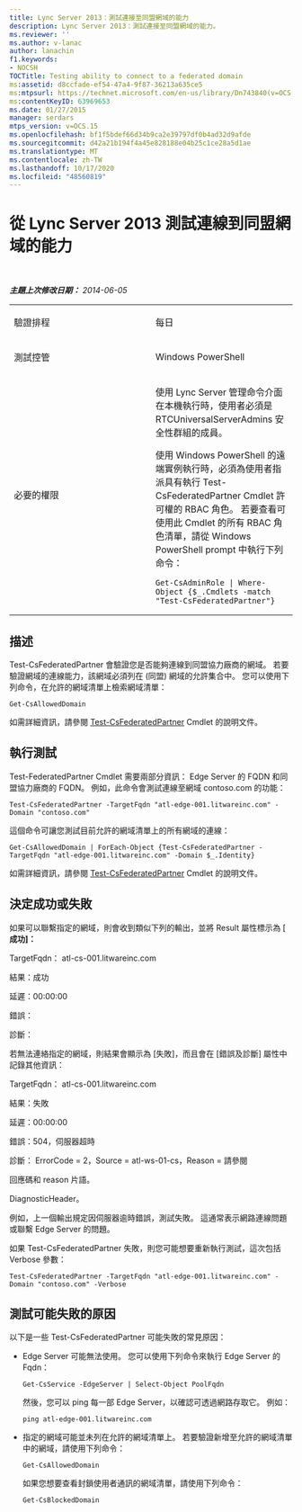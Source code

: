 ```yaml
---
title: Lync Server 2013：測試連接至同盟網域的能力
description: Lync Server 2013：測試連接至同盟網域的能力。
ms.reviewer: ''
ms.author: v-lanac
author: lanachin
f1.keywords:
- NOCSH
TOCTitle: Testing ability to connect to a federated domain
ms:assetid: d8ccfade-ef54-47a4-9f87-36213a635ce5
ms:mtpsurl: https://technet.microsoft.com/en-us/library/Dn743840(v=OCS.15)
ms:contentKeyID: 63969653
ms.date: 01/27/2015
manager: serdars
mtps_version: v=OCS.15
ms.openlocfilehash: bf1f5bdef66d34b9ca2e39797df0b4ad32d9afde
ms.sourcegitcommit: d42a21b194f4a45e828188e04b25c1ce28a5d1ae
ms.translationtype: MT
ms.contentlocale: zh-TW
ms.lasthandoff: 10/17/2020
ms.locfileid: "48560819"
---
```

# <a name="testing-ability-to-connect-to-a-federated-domain-from-lync-server-2013"></a>從 Lync Server 2013 測試連線到同盟網域的能力

<div data-xmlns="http://www.w3.org/1999/xhtml">

<div class="topic" data-xmlns="http://www.w3.org/1999/xhtml" data-msxsl="urn:schemas-microsoft-com:xslt" data-cs="https://msdn.microsoft.com/">

<div data-asp="https://msdn2.microsoft.com/asp">



</div>

<div id="mainSection">

<div id="mainBody">

<span> </span>

_**主題上次修改日期：** 2014-06-05_


<table>
<colgroup>
<col style="width: 50%" />
<col style="width: 50%" />
</colgroup>
<tbody>
<tr class="odd">
<td><p>驗證排程</p></td>
<td><p>每日</p></td>
</tr>
<tr class="even">
<td><p>測試控管</p></td>
<td><p>Windows PowerShell</p></td>
</tr>
<tr class="odd">
<td><p>必要的權限</p></td>
<td><p>使用 Lync Server 管理命令介面在本機執行時，使用者必須是 RTCUniversalServerAdmins 安全性群組的成員。</p>
<p>使用 Windows PowerShell 的遠端實例執行時，必須為使用者指派具有執行 Test-CsFederatedPartner Cmdlet 許可權的 RBAC 角色。 若要查看可使用此 Cmdlet 的所有 RBAC 角色清單，請從 Windows PowerShell prompt 中執行下列命令：</p>
<pre><code>Get-CsAdminRole | Where-Object {$_.Cmdlets -match &quot;Test-CsFederatedPartner&quot;}</code></pre></td>
</tr>
</tbody>
</table>


<div>

## <a name="description"></a>描述

Test-CsFederatedPartner 會驗證您是否能夠連線到同盟協力廠商的網域。 若要驗證網域的連線能力，該網域必須列在 (同盟) 網域的允許集合中。 您可以使用下列命令，在允許的網域清單上檢索網域清單：

    Get-CsAllowedDomain

如需詳細資訊，請參閱 [Test-CsFederatedPartner](https://docs.microsoft.com/powershell/module/skype/Test-CsFederatedPartner) Cmdlet 的說明文件。

</div>

<div>

## <a name="running-the-test"></a>執行測試

Test-FederatedPartner Cmdlet 需要兩部分資訊： Edge Server 的 FQDN 和同盟協力廠商的 FQDN。 例如，此命令會測試連線至網域 contoso.com 的功能：

    Test-CsFederatedPartner -TargetFqdn "atl-edge-001.litwareinc.com" -Domain "contoso.com"

這個命令可讓您測試目前允許的網域清單上的所有網域的連線：

    Get-CsAllowedDomain | ForEach-Object {Test-CsFederatedPartner -TargetFqdn "atl-edge-001.litwareinc.com" -Domain $_.Identity}

如需詳細資訊，請參閱 [Test-CsFederatedPartner](https://docs.microsoft.com/powershell/module/skype/Test-CsFederatedPartner) Cmdlet 的說明文件。

</div>

<div>

## <a name="determining-success-or-failure"></a>決定成功或失敗

如果可以聯繫指定的網域，則會收到類似下列的輸出，並將 Result 屬性標示為 [ **成功]：**

TargetFqdn： atl-cs-001.litwareinc.com

結果：成功

延遲：00:00:00

錯誤：

診斷：

若無法連絡指定的網域，則結果會顯示為 [失敗]，而且會在 [錯誤及診斷] 屬性中記錄其他資訊：

TargetFqdn： atl-cs-001.litwareinc.com

結果：失敗

延遲：00:00:00

錯誤：504，伺服器超時

診斷： ErrorCode = 2，Source = atl-ws-01-cs，Reason = 請參閱

回應碼和 reason 片語。

DiagnosticHeader。

例如，上一個輸出規定因伺服器逾時錯誤，測試失敗。 這通常表示網路連線問題或聯繫 Edge Server 的問題。

如果 Test-CsFederatedPartner 失敗，則您可能想要重新執行測試，這次包括 Verbose 參數：

    Test-CsFederatedPartner -TargetFqdn "atl-edge-001.litwareinc.com" -Domain "contoso.com" -Verbose

</div>

<div>

## <a name="reasons-why-the-test-might-have-failed"></a>測試可能失敗的原因

以下是一些 Test-CsFederatedPartner 可能失敗的常見原因：

  - Edge Server 可能無法使用。 您可以使用下列命令來執行 Edge Server 的 Fqdn：
    
        Get-CsService -EdgeServer | Select-Object PoolFqdn
    
    然後，您可以 ping 每一部 Edge Server，以確認可透過網路存取它。 例如：
    
        ping atl-edge-001.litwareinc.com

  - 指定的網域可能並未列在允許的網域清單上。 若要驗證新增至允許的網域清單中的網域，請使用下列命令：
    
        Get-CsAllowedDomain
    
    如果您想要查看封鎖使用者通訊的網域清單，請使用下列命令：
    
        Get-CsBlockedDomain

</div>

</div>

<span> </span>

</div>

</div>

</div>

